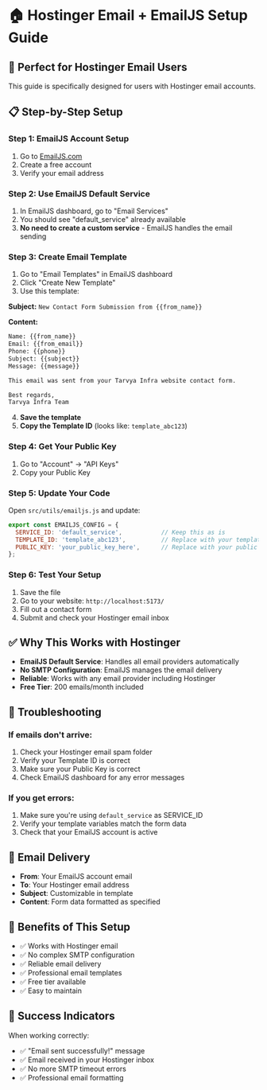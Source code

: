 # 🏠 Hostinger Email + EmailJS Setup Guide

## 🎯 **Perfect for Hostinger Email Users**

This guide is specifically designed for users with Hostinger email accounts.

## 📋 **Step-by-Step Setup**

### **Step 1: EmailJS Account Setup**
1. Go to [EmailJS.com](https://www.emailjs.com/)
2. Create a free account
3. Verify your email address

### **Step 2: Use EmailJS Default Service**
1. In EmailJS dashboard, go to "Email Services"
2. You should see "default_service" already available
3. **No need to create a custom service** - EmailJS handles the email sending

### **Step 3: Create Email Template**
1. Go to "Email Templates" in EmailJS dashboard
2. Click "Create New Template"
3. Use this template:

**Subject:** `New Contact Form Submission from {{from_name}}`

**Content:**
```html
Name: {{from_name}}
Email: {{from_email}}
Phone: {{phone}}
Subject: {{subject}}
Message: {{message}}

This email was sent from your Tarvya Infra website contact form.

Best regards,
Tarvya Infra Team
```

4. **Save the template**
5. **Copy the Template ID** (looks like: `template_abc123`)

### **Step 4: Get Your Public Key**
1. Go to "Account" → "API Keys"
2. Copy your Public Key

### **Step 5: Update Your Code**
Open `src/utils/emailjs.js` and update:

```javascript
export const EMAILJS_CONFIG = {
  SERVICE_ID: 'default_service',           // Keep this as is
  TEMPLATE_ID: 'template_abc123',          // Replace with your template ID
  PUBLIC_KEY: 'your_public_key_here',      // Replace with your public key
};
```

### **Step 6: Test Your Setup**
1. Save the file
2. Go to your website: `http://localhost:5173/`
3. Fill out a contact form
4. Submit and check your Hostinger email inbox

## ✅ **Why This Works with Hostinger**

- **EmailJS Default Service**: Handles all email providers automatically
- **No SMTP Configuration**: EmailJS manages the email delivery
- **Reliable**: Works with any email provider including Hostinger
- **Free Tier**: 200 emails/month included

## 🔧 **Troubleshooting**

### **If emails don't arrive:**
1. Check your Hostinger email spam folder
2. Verify your Template ID is correct
3. Make sure your Public Key is correct
4. Check EmailJS dashboard for any error messages

### **If you get errors:**
1. Make sure you're using `default_service` as SERVICE_ID
2. Verify your template variables match the form data
3. Check that your EmailJS account is active

## 📧 **Email Delivery**

- **From**: Your EmailJS account email
- **To**: Your Hostinger email address
- **Subject**: Customizable in template
- **Content**: Form data formatted as specified

## 🚀 **Benefits of This Setup**

- ✅ Works with Hostinger email
- ✅ No complex SMTP configuration
- ✅ Reliable email delivery
- ✅ Professional email templates
- ✅ Free tier available
- ✅ Easy to maintain

## 🎉 **Success Indicators**

When working correctly:
- ✅ "Email sent successfully!" message
- ✅ Email received in your Hostinger inbox
- ✅ No more SMTP timeout errors
- ✅ Professional email formatting 